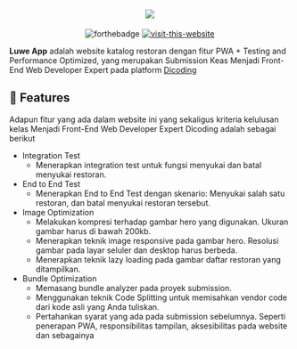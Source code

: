 <div align='center'>

# [![](https://user-images.githubusercontent.com/56708199/217614932-8bfa98cb-f11e-4893-ae27-80e378ff8637.png)](https://luweapp.netlify.app/)

![forthebadge](https://forthebadge.com/images/badges/built-with-love.svg)
[![visit-this-website](https://user-images.githubusercontent.com/56708199/217606515-3c64c100-8e05-4c01-8b1d-fdeae9374f9a.svg)](https://luweapp.netlify.app/)

</div>

**Luwe App** adalah website katalog restoran dengan fitur PWA + Testing and Performance Optimized, yang merupakan Submission Keas Menjadi Front-End Web Developer Expert pada platform [Dicoding](https://www.dicoding.com/)


## 🚀 Features

Adapun fitur yang ada dalam website ini yang sekaligus kriteria kelulusan kelas Menjadi Front-End Web Developer Expert Dicoding adalah sebagai berikut
- Integration Test
  - Menerapkan integration test untuk fungsi menyukai dan batal menyukai restoran.
- End to End Test
  - Menerapkan End to End Test dengan skenario: Menyukai salah satu restoran, dan batal menyukai restoran tersebut.
- Image Optimization
  - Melakukan kompresi terhadap gambar hero yang digunakan. Ukuran gambar harus di bawah 200kb.
  - Menerapkan teknik image responsive pada gambar hero. Resolusi gambar pada layar seluler dan desktop harus berbeda.
  - Menerapkan teknik lazy loading pada gambar daftar restoran yang ditampilkan.
- Bundle Optimization
  - Memasang bundle analyzer pada proyek submission.
  - Menggunakan teknik Code Splitting untuk memisahkan vendor code dari kode asli yang Anda tuliskan.
  - Pertahankan syarat yang ada pada submission sebelumnya. Seperti penerapan PWA, responsibilitas tampilan,  aksesibilitas pada website dan sebagainya
